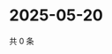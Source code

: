 # 2025-05-20

共 0 条

<!-- BEGIN ZHIHUVIDEO -->
<!-- 最后更新时间 Tue May 20 2025 15:11:55 GMT+0800 (China Standard Time) -->

<!-- END ZHIHUVIDEO -->
